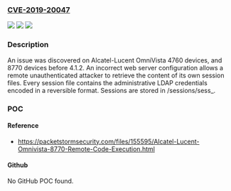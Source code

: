 ### [CVE-2019-20047](https://cve.mitre.org/cgi-bin/cvename.cgi?name=CVE-2019-20047)
![](https://img.shields.io/static/v1?label=Product&message=n%2Fa&color=blue)
![](https://img.shields.io/static/v1?label=Version&message=n%2Fa&color=blue)
![](https://img.shields.io/static/v1?label=Vulnerability&message=n%2Fa&color=brighgreen)

### Description

An issue was discovered on Alcatel-Lucent OmniVista 4760 devices, and 8770 devices before 4.1.2. An incorrect web server configuration allows a remote unauthenticated attacker to retrieve the content of its own session files. Every session file contains the administrative LDAP credentials encoded in a reversible format. Sessions are stored in /sessions/sess_<sessionid>.

### POC

#### Reference
- https://packetstormsecurity.com/files/155595/Alcatel-Lucent-Omnivista-8770-Remote-Code-Execution.html

#### Github
No GitHub POC found.

